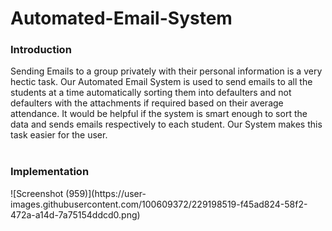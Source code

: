 # Automated-Email-System
<h3>Introduction</h3>
Sending Emails to a group privately with their personal information is a very hectic task. Our Automated Email System is used to send emails to all the students at a time automatically sorting them into defaulters and not defaulters with the attachments if required based on their average attendance. It would be helpful if the system is smart enough to sort the data and sends emails respectively to each student. Our System makes this task easier for the user.


<br>
<br>
<h3>Implementation</h3>
![Screenshot (959)](https://user-images.githubusercontent.com/100609372/229198519-f45ad824-58f2-472a-a14d-7a75154ddcd0.png)



